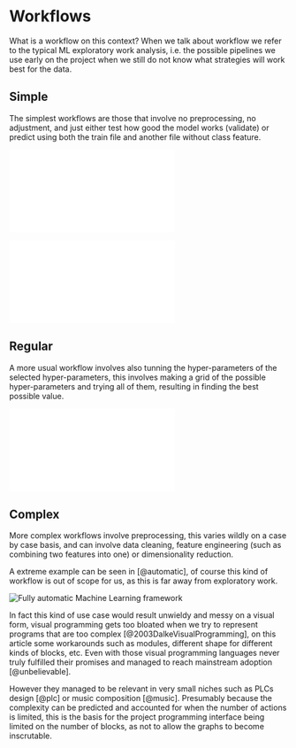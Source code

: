 Workflows
=========

What is a workflow on this context? When we talk about workflow we refer to
the typical ML exploratory work analysis, i.e. the possible pipelines we use
early on the project when we still do not know what strategies will work best
for the data.


Simple
------
The simplest workflows are those that involve no preprocessing, no adjustment,
and just either test how good the model works (validate) or predict using both
the train file and another file without class feature.

![Just validation of the model](images/simplest_workflow.pdf)

![Prediction using the whole dataset](images/simpler_workflow.pdf)


Regular
-------
A more usual workflow involves also tunning the hyper-parameters of the
selected hyper-parameters, this involves making a grid of the possible
hyper-parameters and trying all of them, resulting in finding the best
possible value.

![Adjustment of hyper parameters](images/regular_workflow.pdf)


Complex
-------
More complex workflows involve preprocessing, this varies wildly on a case by
case basis, and can involve data cleaning, feature engineering (such as
combining two features into one) or dimensionality reduction.

A extreme example can be seen in [@automatic], of course this kind of workflow
is out of scope for us, as this is far away from exploratory work.

![Fully automatic Machine Learning framework](images/fully_automatic_workflow.png)

In fact this kind of use case would result unwieldy and messy on a visual form,
visual programming gets too bloated when we try to represent programs that are
too complex [@2003DalkeVisualProgramming], on this article some workarounds such
as modules, different shape for different kinds of blocks, etc. Even with those
visual programming languages never truly fulfilled their promises and managed
to reach mainstream adoption [@unbelievable].

However they managed to be relevant in very small niches such as PLCs design
[@plc] or music composition [@music].
Presumably because the complexity can be predicted and accounted for when the
number of actions is limited, this is the basis for the project programming
interface being limited on the number of blocks, as not to allow the graphs to
become inscrutable.

[^plc]: Programable Logic Controllers are industrial digital computers used for
    controlling a manufacturing process.

